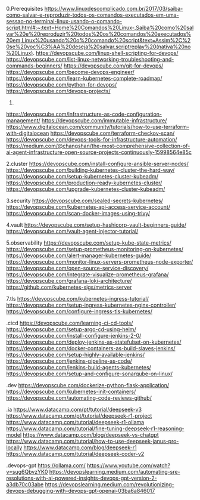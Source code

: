 0.Prerequisites
https://www.linuxdescomplicado.com.br/2017/03/saiba-como-salvar-e-reproduzir-todos-os-comandos-executados-em-uma-sessao-no-terminal-linux-usando-o-comando-script.html#:~:text=Home%20Comandos%20Linux-,Saiba%20como%20salvar%20e%20reproduzir%20todos%20os%20comandos%20executados%20em,Linux%20usando%20o%20comando%20script&text=Assim%2C%20se%20voc%C3%AA%20deseja%20salvar,scriptreplay%20(nativa%20no%20Linux).
https://devopscube.com/linux-shell-scripting-for-devops/
https://devopscube.com/list-linux-networking-troubleshooting-and-commands-beginners/
https://devopscube.com/git-for-devops/
https://devopscube.com/become-devops-engineer/
https://devopscube.com/learn-kubernetes-complete-roadmap/
https://devopscube.com/python-for-devops/
https://devopscube.com/devops-projects/

1.
https://devopscube.com/infrastructure-as-code-configuration-management/
https://devopscube.com/immutable-infrastructure/
https://www.digitalocean.com/community/tutorials/how-to-use-terraform-with-digitalocean
https://devopscube.com/terraform-checkov-scan/
https://devopscube.com/devops-tools-for-infrastructure-automation/
https://medium.com/@changshan/the-most-comprehensive-collection-of-ai-agent-infrastructure-open-source-projects-continuously-15998564e85c

2.cluster
https://devopscube.com/install-configure-ansible-server-nodes/
https://devopscube.com/building-kubernetes-cluster-the-hard-way/
https://devopscube.com/setup-kubernetes-cluster-kubeadm/
https://devopscube.com/production-ready-kubernetes-cluster/
https://devopscube.com/upgrade-kubernetes-cluster-kubeadm/

3.security
https://devopscube.com/sealed-secrets-kubernetes/
https://devopscube.com/kubernetes-api-access-service-account/
https://devopscube.com/scan-docker-images-using-trivy/

4.vault
https://devopscube.com/setup-hashicorp-vault-beginners-guide/
https://devopscube.com/vault-agent-injector-tutorial/

5.observability
https://devopscube.com/setup-kube-state-metrics/
https://devopscube.com/setup-prometheus-monitoring-on-kubernetes/
https://devopscube.com/alert-manager-kubernetes-guide/
https://devopscube.com/monitor-linux-servers-prometheus-node-exporter/
https://devopscube.com/open-source-service-discovery/
https://devopscube.com/integrate-visualize-prometheus-grafana/
https://devopscube.com/grafana-loki-architecture/
https://github.com/kubernetes-sigs/metrics-server

7.tls
https://devopscube.com/kubernetes-ingress-tutorial/
https://devopscube.com/setup-ingress-kubernetes-nginx-controller/
https://devopscube.com/configure-ingress-tls-kubernetes/

.cicd
https://devopscube.com/learning-ci-cd-tools/
https://devopscube.com/setup-argo-cd-using-helm/
https://devopscube.com/install-configure-jenkins-2-0/
https://devopscube.com/deploy-jenkins-as-statefulset-on-kubernetes/
https://devopscube.com/docker-containers-as-build-slaves-jenkins/
https://devopscube.com/setup-highly-available-jenkins/
https://devopscube.com/jenkins-pipeline-as-code/
https://devopscube.com/jenkins-build-agents-kubernetes/
https://devopscube.com/setup-and-configure-sonarqube-on-linux/

.dev
https://devopscube.com/dockerize-python-flask-application/
https://devopscube.com/kubernetes-init-containers/
https://devopscube.com/automating-code-reviews-github/

.ia
https://www.datacamp.com/pt/tutorial/deepseek-v3
https://www.datacamp.com/pt/tutorial/deepseek-r1-project
https://www.datacamp.com/tutorial/deepseek-r1-ollama
https://www.datacamp.com/tutorial/fine-tuning-deepseek-r1-reasoning-model
https://www.datacamp.com/blog/deepseek-vs-chatgpt
https://www.datacamp.com/tutorial/how-to-use-deepseek-janus-pro-locally
https://www.datacamp.com/blog/deepseek-r1
https://www.datacamp.com/tutorial/deepseek-coder-v2

.devops-gpt
https://ollama.com/
https://www.youtube.com/watch?v=sug6QbvzYK0
https://devopslearning.medium.com/automating-sre-resolutions-with-ai-powered-insights-devops-gpt-version-2-a3db70c03abe
https://devopslearning.medium.com/revolutionizing-devops-debugging-with-devops-gpt-openai-03ba6a846017
